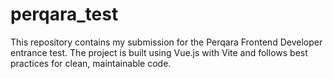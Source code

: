 # perqara_test
This repository contains my submission for the Perqara Frontend Developer entrance test. The project is built using Vue.js with Vite and follows best practices for clean, maintainable code.
